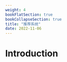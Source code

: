 ```yaml
---
weight: 4
bookFlatSection: true
bookCollapseSection: true
title: "推荐系统"
date: 2022-11-06
---
```


# Introduction

